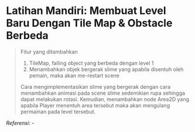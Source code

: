 # Latihan Mandiri: Membuat Level Baru Dengan Tile Map & Obstacle Berbeda
> Fitur yang ditambahkan
> 1. TileMap, falling object yang berbeda dengan level 1
> 2. Menambahkan objek bergerak slime yang apabila disentuh oleh pemain, maka akan me-restart scene
>
>  Cara mengimplementasikan slime yang bergerak dengan cara menambahkan animasi pada scene slime sedemikian rupa sehingga dapat melakukan rotasi. Kemudian, menambahkan node Area2D yang apabila Player menentuh area tersebut maka akan mengulang permainan pada level tersebut.

_Referensi_: -
